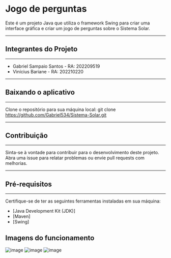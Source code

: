 # Jogo de perguntas

Este é um projeto Java que utiliza o framework Swing para criar uma interface gráfica e criar um jogo de perguntas sobre o Sistema Solar.


---------------------------------------
## Integrantes do Projeto
---------------------------------------
- Gabriel Sampaio Santos - RA: 202209519
- Vinícius Bariane - RA: 202210220

---------------------------------------
## Baixando o aplicativo
---------------------------------------
Clone o repositório para sua máquina local:
git clone https://github.com/Gabriel534/Sistema-Solar.git

---------------------------------------
## Contribuição
---------------------------------------
Sinta-se à vontade para contribuir para o desenvolvimento deste projeto. Abra uma issue para relatar problemas ou envie pull requests com melhorias.


---------------------------------------
## Pré-requisitos
---------------------------------------
Certifique-se de ter as seguintes ferramentas instaladas em sua máquina:

- [Java Development Kit (JDK)]
- [Maven]
- [Swing]

## Imagens do funcionamento
![image](https://github.com/Gabriel534/Sistema-Solar/assets/55637901/40964e89-a6c6-4419-96b1-e5095d395909)
![image](https://github.com/Gabriel534/Sistema-Solar/assets/55637901/fb97845d-23a2-4d8e-a7a9-98f80767ff65)
![image](https://github.com/Gabriel534/Sistema-Solar/assets/55637901/d8274cca-2c75-4a3b-bc5e-7f452ddd2a46)





